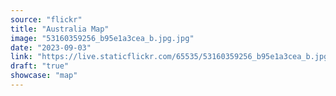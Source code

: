 ```yaml
---
source: "flickr"
title: "Australia Map"
image: "53160359256_b95e1a3cea_b.jpg.jpg"
date: "2023-09-03"
link: "https://live.staticflickr.com/65535/53160359256_b95e1a3cea_b.jpg"
draft: "true"
showcase: "map"
---
```

